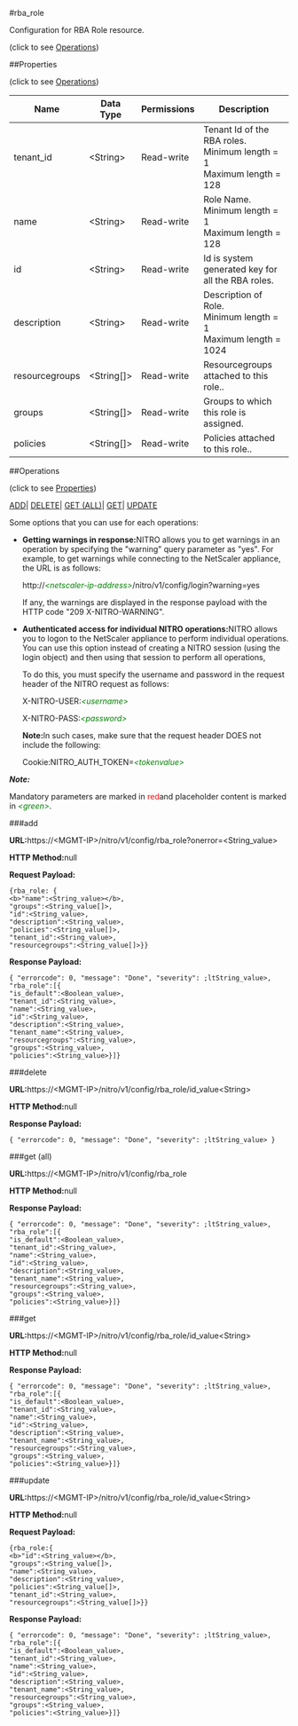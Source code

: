 #rba_role



Configuration for RBA Role resource.

<span>(click to see [Operations](#operations))</span>



##Properties 

<span>(click to see [Operations](#operations))</span>





<table><thead><tr><th>Name</th><th>Data Type</th><th>Permissions</th><th>Description</th></tr></thead><tbody><tr><td>tenant_id</td><td>&lt;String></td><td>Read-write</td><td>Tenant Id of the RBA roles.<br>Minimum length = 1<br>Maximum length = 128</td></tr><tr><td>name</td><td>&lt;String></td><td>Read-write</td><td>Role Name.<br>Minimum length = 1<br>Maximum length = 128</td></tr><tr><td>id</td><td>&lt;String></td><td>Read-write</td><td>Id is system generated key for all the RBA roles.</td></tr><tr><td>description</td><td>&lt;String></td><td>Read-write</td><td>Description of Role.<br>Minimum length = 1<br>Maximum length = 1024</td></tr><tr><td>resourcegroups</td><td>&lt;String[]></td><td>Read-write</td><td>Resourcegroups attached to this role..</td></tr><tr><td>groups</td><td>&lt;String[]></td><td>Read-write</td><td>Groups to which this role is assigned.</td></tr><tr><td>policies</td><td>&lt;String[]></td><td>Read-write</td><td>Policies attached to this role..</td></tr></tbody></table>

##Operations 

<span>(click to see [Properties](#properties))</span>





[ADD](#add)| [DELETE](#delete)| [GET (ALL)](#get-all)| [GET](#get)| [UPDATE](#update)





Some options that you can use for each operations:

<ul><li><p><b>Getting warnings in response:</b>NITRO allows you to get warnings in an operation by specifying the "warning" query parameter as "yes". For example, to get warnings while connecting to the NetScaler appliance, the URL is as follows:</p><p>http://<span style="color:green;font-style:italic;">&lt;netscaler-ip-address&gt;</span>/nitro/v1/config/login?warning=yes</p><p>If any, the warnings are displayed in the response payload with the HTTP code "209 X-NITRO-WARNING".</p></li><li><p><b>Authenticated access for individual NITRO operations:</b>NITRO allows you to logon to the NetScaler appliance to perform individual operations. You can use this option instead of creating a NITRO session (using the login object) and then using that session to perform all operations,</p><p>To do this, you must specify the username and password in the request header of the NITRO request as follows:</p><p>X-NITRO-USER:<span style="color:green;font-style:italic;">&lt;username&gt;</span></p><p>X-NITRO-PASS:<span style="color:green;font-style:italic;">&lt;password&gt;</span></p><p><b>Note:</b>In such cases, make sure that the request header DOES not include the following:</p><p>Cookie:NITRO_AUTH_TOKEN=<span style="color:green;font-style:italic;">&lt;tokenvalue&gt;</span></p></li></ul>







***Note:*** 

Mandatory parameters are marked in <span style="color:#FF0000;">red</span>and placeholder content is marked in <span style="color:green;font-style:italic">&lt;green&gt;</span>.



###add







<b>URL:</b>https://&lt;MGMT-IP&gt;/nitro/v1/config/rba_role?onerror=&lt;String_value&gt;

<b>HTTP Method:</b>null

<b>Request Payload: </b>
```
{rba_role: {
<b>"name":<String_value></b>,
"groups":<String_value[]>,
"id":<String_value>,
"description":<String_value>,
"policies":<String_value[]>,
"tenant_id":<String_value>,
"resourcegroups":<String_value[]>}}
```

<b>Response Payload: </b>
```
{ "errorcode": 0, "message": "Done", "severity": ;ltString_value>, "rba_role":[{
"is_default":<Boolean_value>,
"tenant_id":<String_value>,
"name":<String_value>,
"id":<String_value>,
"description":<String_value>,
"tenant_name":<String_value>,
"resourcegroups":<String_value>,
"groups":<String_value>,
"policies":<String_value>}]}
```







###delete







<b>URL:</b>https://&lt;MGMT-IP&gt;/nitro/v1/config/rba_role/id_value&lt;String&gt;

<b>HTTP Method:</b>null

<b>Response Payload: </b>
```
{ "errorcode": 0, "message": "Done", "severity": ;ltString_value> }
```







###get (all)







<b>URL:</b>https://&lt;MGMT-IP&gt;/nitro/v1/config/rba_role

<b>HTTP Method:</b>null

<b>Response Payload: </b>
```
{ "errorcode": 0, "message": "Done", "severity": ;ltString_value>, "rba_role":[{
"is_default":<Boolean_value>,
"tenant_id":<String_value>,
"name":<String_value>,
"id":<String_value>,
"description":<String_value>,
"tenant_name":<String_value>,
"resourcegroups":<String_value>,
"groups":<String_value>,
"policies":<String_value>}]}
```







###get







<b>URL:</b>https://&lt;MGMT-IP&gt;/nitro/v1/config/rba_role/id_value&lt;String&gt;

<b>HTTP Method:</b>null

<b>Response Payload: </b>
```
{ "errorcode": 0, "message": "Done", "severity": ;ltString_value>, "rba_role":[{
"is_default":<Boolean_value>,
"tenant_id":<String_value>,
"name":<String_value>,
"id":<String_value>,
"description":<String_value>,
"tenant_name":<String_value>,
"resourcegroups":<String_value>,
"groups":<String_value>,
"policies":<String_value>}]}
```







###update







<b>URL:</b>https://&lt;MGMT-IP&gt;/nitro/v1/config/rba_role/id_value&lt;String&gt;

<b>HTTP Method:</b>null

<b>Request Payload: </b>
```
{rba_role:{
<b>"id":<String_value></b>,
"groups":<String_value[]>,
"name":<String_value>,
"description":<String_value>,
"policies":<String_value[]>,
"tenant_id":<String_value>,
"resourcegroups":<String_value[]>}}
```

<b>Response Payload: </b>
```
{ "errorcode": 0, "message": "Done", "severity": ;ltString_value>, "rba_role":[{
"is_default":<Boolean_value>,
"tenant_id":<String_value>,
"name":<String_value>,
"id":<String_value>,
"description":<String_value>,
"tenant_name":<String_value>,
"resourcegroups":<String_value>,
"groups":<String_value>,
"policies":<String_value>}]}
```







